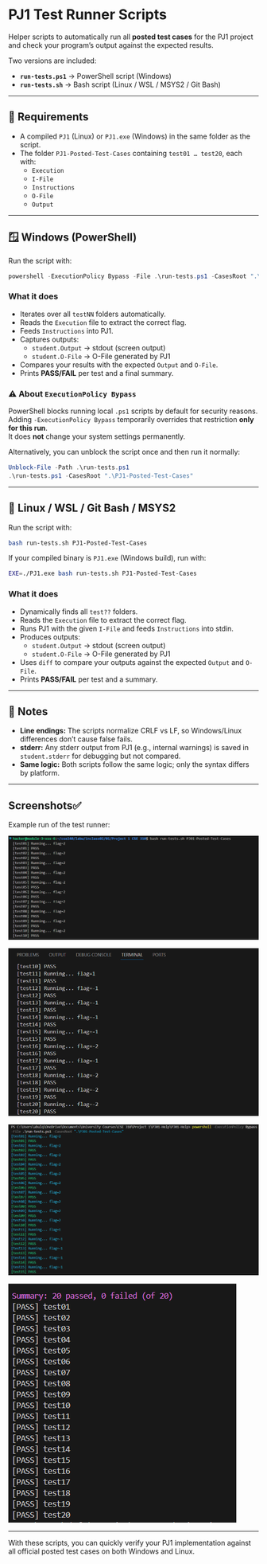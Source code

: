 # PJ1 Test Runner Scripts

Helper scripts to automatically run all **posted test cases** for the PJ1 project and check your program’s output against the expected results.

Two versions are included:

- **`run-tests.ps1`** → PowerShell script (Windows)  
- **`run-tests.sh`** → Bash script (Linux / WSL / MSYS2 / Git Bash)

---

## 📂 Requirements

- A compiled `PJ1` (Linux) or `PJ1.exe` (Windows) in the same folder as the script.
- The folder `PJ1-Posted-Test-Cases` containing `test01 … test20`, each with:  
  - `Execution`  
  - `I-File`  
  - `Instructions`  
  - `O-File`  
  - `Output`

---

## 🪟 Windows (PowerShell)

Run the script with:

```powershell
powershell -ExecutionPolicy Bypass -File .\run-tests.ps1 -CasesRoot ".\PJ1-Posted-Test-Cases"
```

### What it does
- Iterates over all `testNN` folders automatically.  
- Reads the `Execution` file to extract the correct flag.  
- Feeds `Instructions` into PJ1.  
- Captures outputs:  
  - `student.Output` → stdout (screen output)  
  - `student.O-File` → O-File generated by PJ1  
- Compares your results with the expected `Output` and `O-File`.  
- Prints **PASS/FAIL** per test and a final summary.  

### ⚠️ About `ExecutionPolicy Bypass`

PowerShell blocks running local `.ps1` scripts by default for security reasons.  
Adding `-ExecutionPolicy Bypass` temporarily overrides that restriction **only for this run**.  
It does **not** change your system settings permanently.

Alternatively, you can unblock the script once and then run it normally:

```powershell
Unblock-File -Path .\run-tests.ps1
.\run-tests.ps1 -CasesRoot ".\PJ1-Posted-Test-Cases"
```

---

## 🐧 Linux / WSL / Git Bash / MSYS2

Run the script with:

```bash
bash run-tests.sh PJ1-Posted-Test-Cases
```

If your compiled binary is `PJ1.exe` (Windows build), run with:

```bash
EXE=./PJ1.exe bash run-tests.sh PJ1-Posted-Test-Cases
```

### What it does
- Dynamically finds all `test??` folders.  
- Reads the `Execution` file to extract the correct flag.  
- Runs PJ1 with the given `I-File` and feeds `Instructions` into stdin.  
- Produces outputs:  
  - `student.Output` → stdout (screen output)  
  - `student.O-File` → O-File generated by PJ1  
- Uses `diff` to compare your outputs against the expected `Output` and `O-File`.  
- Prints **PASS/FAIL** per test and a summary.  

---

## 📝 Notes

- **Line endings:** The scripts normalize CRLF vs LF, so Windows/Linux differences don’t cause false fails.  
- **stderr:** Any stderr output from PJ1 (e.g., internal warnings) is saved in `student.stderr` for debugging but not compared.  
- **Same logic:** Both scripts follow the same logic; only the syntax differs by platform.  

---

## Screenshots✅ 


Example run of the test runner:

![Test summary screenshot](Screenshot%202025-09-04%20193803.png)

![Another run screenshot](Screenshot%202025-09-04%20193817.png)

![More details](Screenshot%202025-09-04%20193901.png)

![Final sample](Screenshot%202025-09-04%20193918.png)

---

With these scripts, you can quickly verify your PJ1 implementation against all official posted test cases on both Windows and Linux.
